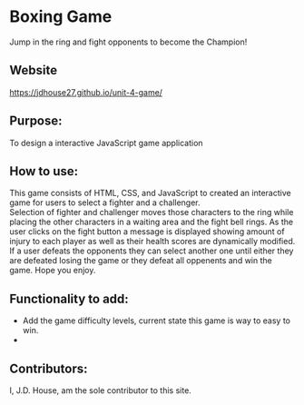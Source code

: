 # Boxing Game
Jump in the ring and fight opponents to become the Champion!

## Website
https://jdhouse27.github.io/unit-4-game/

## Purpose:
To design a interactive JavaScript game application

## How to use:
This game consists of HTML, CSS, and JavaScript to created an interactive game for users to select a fighter and a challenger.  
Selection of fighter and challenger moves those characters to the ring while placing the other characters in a waiting area and the fight
bell rings.  As the user clicks on the fight button a message is displayed showing amount of injury to each player as well as their health
scores are dynamically modified.  If a user defeats the opponents they can select another one until either they are defeated losing the game or they defeat all oppenents and win the game.  Hope you enjoy.

## Functionality to add:
* Add the game difficulty levels, current state this game is way to easy to win. 
* 

## Contributors:
I, J.D. House, am the sole contributor to this site.
